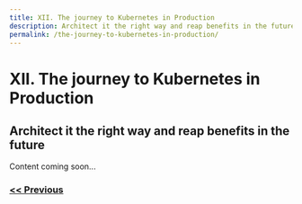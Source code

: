 ```yaml
---
title: XII. The journey to Kubernetes in Production
description: Architect it the right way and reap benefits in the future
permalink: /the-journey-to-kubernetes-in-production/
---
```


# XII. The journey to Kubernetes in Production

## Architect it the right way and reap benefits in the future

Content coming soon...

### [<< Previous](/embrace-product-oriented-delivery-model)